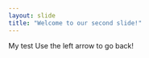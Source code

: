 ```yaml
---
layout: slide
title: "Welcome to our second slide!"
---
```

My test 
Use the left arrow to go back!
